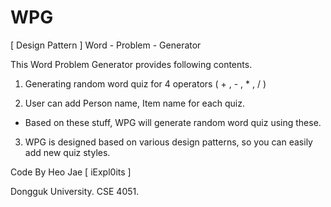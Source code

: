 # WPG
[ Design Pattern ] Word - Problem - Generator

This Word Problem Generator provides following contents.

1. Generating random word quiz for 4 operators ( + , - , * , / )

2. User can add Person name, Item name for each quiz.
  - Based on these stuff, WPG will generate random word quiz using these.
  
3. WPG is designed based on various design patterns, so you can easily add new quiz styles.


Code By Heo Jae [ iExpl0its ]

Dongguk University. CSE 4051.
